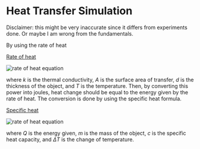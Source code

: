 # Heat Transfer Simulation

Disclaimer: this might be very inaccurate since it differs from experiments done. Or maybe I am wrong from the fundamentals.

By using the rate of heat

[Rate of heat](http://hyperphysics.phy-astr.gsu.edu/hbase/thermo/heatra.html#c1)

![rate of heat equation](http://www.sciweavers.org/upload/Tex2Img_1612988316/render.png)

where *k* is the thermal conductivity, *A* is the surface area of transfer, *d* is the thickness of the object, and *T* is the temperature. Then, by converting this power into joules, heat change should be equal to the energy given by the rate of heat. The conversion is done by using the specific heat formula.

[Specific heat](https://www.physicsclassroom.com/class/thermalP/Lesson-2/Measuring-the-Quantity-of-Heat)

![rate of heat equation](http://www.sciweavers.org/upload/Tex2Img_1612988420/render.png)

where *Q* is the energy given, *m* is the mass of the object, *c* is the specific heat capacity, and *ΔT* is the change of temperature.
